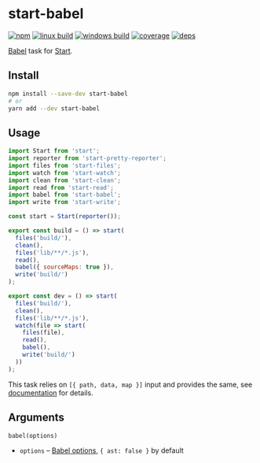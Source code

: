 # start-babel

[![npm](https://img.shields.io/npm/v/start-babel.svg?style=flat-square)](https://www.npmjs.com/package/start-babel)
[![linux build](https://img.shields.io/travis/start-runner/babel/master.svg?label=linux&style=flat-square)](https://travis-ci.org/start-runner/babel)
[![windows build](https://img.shields.io/appveyor/ci/start-runner/babel/master.svg?label=windows&style=flat-square)](https://ci.appveyor.com/project/start-runner/babel)
[![coverage](https://img.shields.io/codecov/c/github/start-runner/babel/master.svg?style=flat-square)](https://codecov.io/github/start-runner/babel)
[![deps](https://img.shields.io/gemnasium/start-runner/babel.svg?style=flat-square)](https://gemnasium.com/start-runner/babel)

[Babel](https://babeljs.io/) task for [Start](https://github.com/start-runner/start).

## Install

```sh
npm install --save-dev start-babel
# or
yarn add --dev start-babel
```

## Usage

```js
import Start from 'start';
import reporter from 'start-pretty-reporter';
import files from 'start-files';
import watch from 'start-watch';
import clean from 'start-clean';
import read from 'start-read';
import babel from 'start-babel';
import write from 'start-write';

const start = Start(reporter());

export const build = () => start(
  files('build/'),
  clean(),
  files('lib/**/*.js'),
  read(),
  babel({ sourceMaps: true }),
  write('build/')
);

export const dev = () => start(
  files('build/'),
  clean(),
  files('lib/**/*.js'),
  watch(file => start(
    files(file),
    read(),
    babel(),
    write('build/')
  ))
);
```

This task relies on `[{ path, data, map }]` input and provides the same, see [documentation](https://github.com/start-runner/start#readme) for details.

## Arguments

`babel(options)`

* `options` – [Babel options](https://babeljs.io/docs/usage/options/), `{ ast: false }` by default
